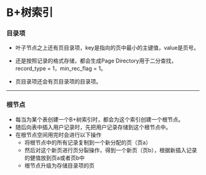 # B+树索引

### 目录项

- 叶子节点之上还有页目录项，key是指向的页中最小的主键值，value是页号。
- 还是按照记录的格式存储，都会生成Page Directory用于二分查找，record_type = 1，min_rec_flag = 1。

- 页目录项还会有页目录项的目录项。

------

### 根节点

- 每当为某个表创建一个B+树索引时，都会为这个索引创建一个根节点。
- 随后向表中插入用户记录时，先把用户记录存储到这个根节点中。
- 在根节点空间用完时会进行以下操作
  - 将根节点中的所有记录复制到一个新分配的页（页a）
  - 然后对这个新页进行页分裂操作，得到一个新页（页b），根据新插入记录的健值放到页a或者页b中
  - 根节点升级为存储目录项的页
